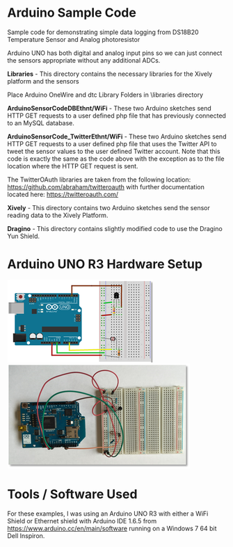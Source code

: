 # Arduino Sample Code
Sample code for demonstrating simple data logging from DS18B20 Temperature Sensor and Analog photoresistor

Arduino UNO has both digital and analog input pins so we can just connect the sensors appropriate without any additional ADCs.

**Libraries** - This directory contains the necessary libraries for the Xively platform and the sensors

Place Arduino OneWire and dtc Library Folders in <your-path-to-Arduino-Directory>\libraries directory

**ArduinoSensorCodeDBEthnt/WiFi** - These two Arduino sketches send HTTP GET requests to a user defined php file that has previously connected to an MySQL database.

**ArduinoSensorCode_TwitterEthnt/WiFi** - These two Arduino sketches send HTTP GET requests to a user defined php file that uses the Twitter API to tweet the sensor values to the user defined Twitter account. Note that this code is exactly the same as the code above with the exception as to the file location where the HTTP GET request is sent.

The TwitterOAuth libraries are taken from the following location:
https://github.com/abraham/twitteroauth with further documentation located here: https://twitteroauth.com/

**Xively** - This directory contains two Arduino sketches send the sensor reading data to the Xively Platform.

**Dragino** - This directory contains slightly modified code to use the Dragino Yun Shield.

# Arduino UNO R3 Hardware Setup

![alt text](Arduino-Images/ArduinoUNOR3-lighttempsensor-bb.png "Fritzing drawing of the Arduino UNO R3 connected to breadboard with light and temperature sensors")
![alt text](Arduino-Images/ArduinoUNOR3-lighttempsensor-photo.png "Photo of the Arduino UNO R3 connected to breadboard with light and temperature sensors")

# Tools / Software Used

For these examples, I was using an Arduino UNO R3 with either a WiFi Shield or Ethernet shield with Arduino IDE 1.6.5 from https://www.arduino.cc/en/main/software running on a Windows 7 64 bit Dell Inspiron.
